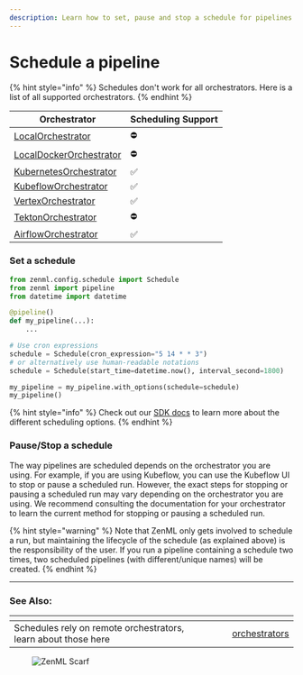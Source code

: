 ```yaml
---
description: Learn how to set, pause and stop a schedule for pipelines.
---
```


# Schedule a pipeline

{% hint style="info" %}
Schedules don't work for all orchestrators. Here is a list of all supported orchestrators.
{% endhint %}

| Orchestrator                                                                    | Scheduling Support |
| ------------------------------------------------------------------------------- | ------------------ |
| [LocalOrchestrator](../../stack-components/orchestrators/local.md)              | ⛔️                 |
| [LocalDockerOrchestrator](../../stack-components/orchestrators/local-docker.md) | ⛔️                 |
| [KubernetesOrchestrator](../../stack-components/orchestrators/kubernetes.md)    | ✅                  |
| [KubeflowOrchestrator](../../stack-components/orchestrators/kubeflow.md)        | ✅                  |
| [VertexOrchestrator](../../stack-components/orchestrators/vertex.md)            | ✅                  |
| [TektonOrchestrator](../../stack-components/orchestrators/tekton.md)            | ⛔️                 |
| [AirflowOrchestrator](../../stack-components/orchestrators/airflow.md)          | ✅                  |

### Set a schedule

```python
from zenml.config.schedule import Schedule
from zenml import pipeline
from datetime import datetime

@pipeline()
def my_pipeline(...):
    ...

# Use cron expressions
schedule = Schedule(cron_expression="5 14 * * 3")
# or alternatively use human-readable notations
schedule = Schedule(start_time=datetime.now(), interval_second=1800)

my_pipeline = my_pipeline.with_options(schedule=schedule)
my_pipeline()
```

{% hint style="info" %}
Check out our [SDK docs](https://sdkdocs.zenml.io/latest/core\_code\_docs/core-config/#zenml.config.schedule.Schedule) to learn more about the different scheduling options.
{% endhint %}

### Pause/Stop a schedule

The way pipelines are scheduled depends on the orchestrator you are using. For example, if you are using Kubeflow, you can use the Kubeflow UI to stop or pause a scheduled run. However, the exact steps for stopping or pausing a scheduled run may vary depending on the orchestrator you are using. We recommend consulting the documentation for your orchestrator to learn the current method for stopping or pausing a scheduled run.

{% hint style="warning" %}
Note that ZenML only gets involved to schedule a run, but maintaining the lifecycle of the schedule (as explained above) is the responsibility of the user. If you run a pipeline containing a schedule two times, two scheduled pipelines (with different/unique names) will be created.
{% endhint %}

***

### See Also:

<table data-view="cards"><thead><tr><th></th><th></th><th></th><th data-hidden data-card-target data-type="content-ref"></th></tr></thead><tbody><tr><td>Schedules rely on remote orchestrators, learn about those here</td><td></td><td></td><td><a href="../../stack-components/orchestrators/">orchestrators</a></td></tr></tbody></table>

<figure><img src="https://static.scarf.sh/a.png?x-pxid=f0b4f458-0a54-4fcd-aa95-d5ee424815bc" alt="ZenML Scarf"><figcaption></figcaption></figure>
